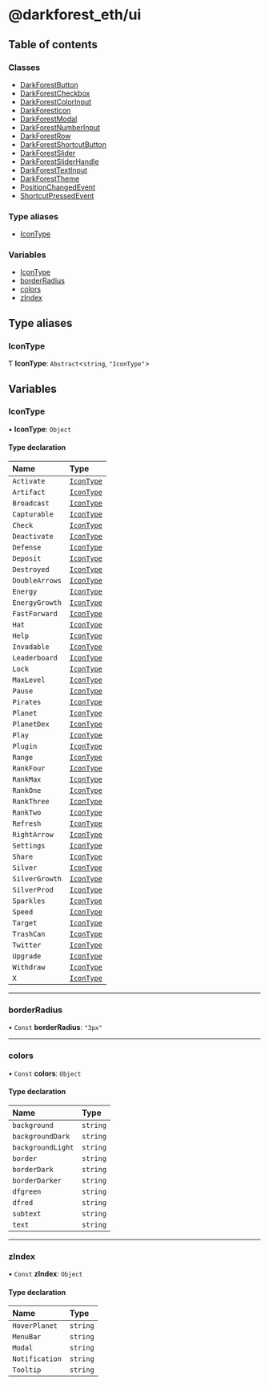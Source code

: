 # @darkforest_eth/ui

## Table of contents

### Classes

- [DarkForestButton](classes/DarkForestButton.md)
- [DarkForestCheckbox](classes/DarkForestCheckbox.md)
- [DarkForestColorInput](classes/DarkForestColorInput.md)
- [DarkForestIcon](classes/DarkForestIcon.md)
- [DarkForestModal](classes/DarkForestModal.md)
- [DarkForestNumberInput](classes/DarkForestNumberInput.md)
- [DarkForestRow](classes/DarkForestRow.md)
- [DarkForestShortcutButton](classes/DarkForestShortcutButton.md)
- [DarkForestSlider](classes/DarkForestSlider.md)
- [DarkForestSliderHandle](classes/DarkForestSliderHandle.md)
- [DarkForestTextInput](classes/DarkForestTextInput.md)
- [DarkForestTheme](classes/DarkForestTheme.md)
- [PositionChangedEvent](classes/PositionChangedEvent.md)
- [ShortcutPressedEvent](classes/ShortcutPressedEvent.md)

### Type aliases

- [IconType](README.md#icontype)

### Variables

- [IconType](README.md#icontype)
- [borderRadius](README.md#borderradius)
- [colors](README.md#colors)
- [zIndex](README.md#zindex)

## Type aliases

### IconType

Ƭ **IconType**: `Abstract`<`string`, `"IconType"`\>

## Variables

### IconType

• **IconType**: `Object`

#### Type declaration

| Name           | Type                             |
| :------------- | :------------------------------- |
| `Activate`     | [`IconType`](README.md#icontype) |
| `Artifact`     | [`IconType`](README.md#icontype) |
| `Broadcast`    | [`IconType`](README.md#icontype) |
| `Capturable`   | [`IconType`](README.md#icontype) |
| `Check`        | [`IconType`](README.md#icontype) |
| `Deactivate`   | [`IconType`](README.md#icontype) |
| `Defense`      | [`IconType`](README.md#icontype) |
| `Deposit`      | [`IconType`](README.md#icontype) |
| `Destroyed`    | [`IconType`](README.md#icontype) |
| `DoubleArrows` | [`IconType`](README.md#icontype) |
| `Energy`       | [`IconType`](README.md#icontype) |
| `EnergyGrowth` | [`IconType`](README.md#icontype) |
| `FastForward`  | [`IconType`](README.md#icontype) |
| `Hat`          | [`IconType`](README.md#icontype) |
| `Help`         | [`IconType`](README.md#icontype) |
| `Invadable`    | [`IconType`](README.md#icontype) |
| `Leaderboard`  | [`IconType`](README.md#icontype) |
| `Lock`         | [`IconType`](README.md#icontype) |
| `MaxLevel`     | [`IconType`](README.md#icontype) |
| `Pause`        | [`IconType`](README.md#icontype) |
| `Pirates`      | [`IconType`](README.md#icontype) |
| `Planet`       | [`IconType`](README.md#icontype) |
| `PlanetDex`    | [`IconType`](README.md#icontype) |
| `Play`         | [`IconType`](README.md#icontype) |
| `Plugin`       | [`IconType`](README.md#icontype) |
| `Range`        | [`IconType`](README.md#icontype) |
| `RankFour`     | [`IconType`](README.md#icontype) |
| `RankMax`      | [`IconType`](README.md#icontype) |
| `RankOne`      | [`IconType`](README.md#icontype) |
| `RankThree`    | [`IconType`](README.md#icontype) |
| `RankTwo`      | [`IconType`](README.md#icontype) |
| `Refresh`      | [`IconType`](README.md#icontype) |
| `RightArrow`   | [`IconType`](README.md#icontype) |
| `Settings`     | [`IconType`](README.md#icontype) |
| `Share`        | [`IconType`](README.md#icontype) |
| `Silver`       | [`IconType`](README.md#icontype) |
| `SilverGrowth` | [`IconType`](README.md#icontype) |
| `SilverProd`   | [`IconType`](README.md#icontype) |
| `Sparkles`     | [`IconType`](README.md#icontype) |
| `Speed`        | [`IconType`](README.md#icontype) |
| `Target`       | [`IconType`](README.md#icontype) |
| `TrashCan`     | [`IconType`](README.md#icontype) |
| `Twitter`      | [`IconType`](README.md#icontype) |
| `Upgrade`      | [`IconType`](README.md#icontype) |
| `Withdraw`     | [`IconType`](README.md#icontype) |
| `X`            | [`IconType`](README.md#icontype) |

---

### borderRadius

• `Const` **borderRadius**: `"3px"`

---

### colors

• `Const` **colors**: `Object`

#### Type declaration

| Name              | Type     |
| :---------------- | :------- |
| `background`      | `string` |
| `backgroundDark`  | `string` |
| `backgroundLight` | `string` |
| `border`          | `string` |
| `borderDark`      | `string` |
| `borderDarker`    | `string` |
| `dfgreen`         | `string` |
| `dfred`           | `string` |
| `subtext`         | `string` |
| `text`            | `string` |

---

### zIndex

• `Const` **zIndex**: `Object`

#### Type declaration

| Name           | Type     |
| :------------- | :------- |
| `HoverPlanet`  | `string` |
| `MenuBar`      | `string` |
| `Modal`        | `string` |
| `Notification` | `string` |
| `Tooltip`      | `string` |
